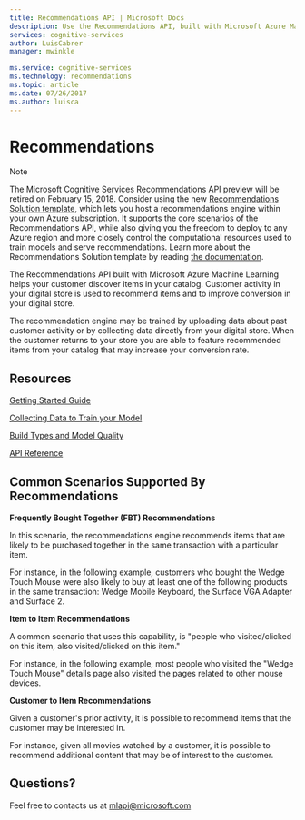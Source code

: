 ```yaml
---
title: Recommendations API | Microsoft Docs
description: Use the Recommendations API, built with Microsoft Azure Machine Learning, to help your customer discover items in your catalog in Cognitive Services.
services: cognitive-services
author: LuisCabrer
manager: mwinkle

ms.service: cognitive-services
ms.technology: recommendations
ms.topic: article
ms.date: 07/26/2017
ms.author: luisca
---
```




# Recommendations

> [!NOTE] 
> The Microsoft Cognitive Services Recommendations API preview will be retired on February 15, 2018.
> Consider using the new [Recommendations Solution template](http://aka.ms/recopcs), which lets you host a recommendations 
>  engine within your own Azure subscription. It supports the core scenarios of the Recommendations API, while also giving you the freedom to deploy to any Azure region and more closely control the computational resources used to train models and serve recommendations. 
> Learn more about the Recommendations Solution template by reading [the documentation](https://github.com/Microsoft/Product-Recommendations). 


The Recommendations API built with Microsoft Azure Machine Learning helps your customer discover items in your catalog. Customer activity in your digital store is used to recommend items and to improve conversion in your digital store.

The recommendation engine may be trained by uploading data about past customer activity or by collecting data directly from your digital store. When the customer returns to your store you are able to feature recommended items from your catalog that may increase your conversion rate.

## Resources ##

[Getting Started Guide](../../../articles/cognitive-services/cognitive-services-recommendations-quick-start.md)

[Collecting Data to Train your Model](../../../articles/cognitive-services/cognitive-services-recommendations-collecting-data.md)

[Build Types and Model Quality](../../../articles/cognitive-services/cognitive-services-recommendations-buildtypes.md)

[API Reference](https://westus.dev.cognitive.microsoft.com/docs/services/Recommendations.V4.0)

## Common Scenarios Supported By Recommendations

**Frequently Bought Together (FBT) Recommendations**

In this scenario, the recommendations engine recommends items that are likely to be purchased together in the same transaction with a particular item.

For instance, in the following example, customers who bought the Wedge Touch Mouse were also likely to buy at least one of the following products in the same transaction: Wedge Mobile Keyboard, the Surface VGA Adapter and Surface 2.

**Item to Item Recommendations**

A common scenario that uses this capability, is "people who visited/clicked on this item, also visited/clicked on this item."

For instance, in the following example, most people who visited the "Wedge Touch Mouse" details page also visited the pages related to other mouse devices.

**Customer to Item Recommendations**

Given a customer's prior activity, it is possible to recommend items that the customer may be interested in.

For instance, given all movies watched by a customer, it is possible to recommend additional content that may be of interest to the customer.

## Questions?
Feel free to contacts us at mlapi@microsoft.com


